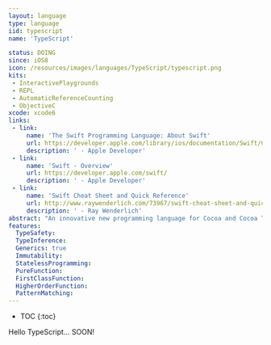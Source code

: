 ```yaml
---
layout: language
type: language
iid: typescript 
name: 'TypeScript'

status: DOING
since: iOS8
icon: /resources/images/languages/TypeScript/typescript.png
kits:
 - InteractivePlaygrounds
 - REPL
 - AutomaticReferenceCounting
 - ObjectiveC
xcode: xcode6
links:
 - link:
     name: 'The Swift Programming Language: About Swift'
     url: https://developer.apple.com/library/ios/documentation/Swift/Conceptual/Swift_Programming_Language/
     description: ' - Apple Developer'
 - link:
     name: 'Swift - Overview'
     url: https://developer.apple.com/swift/
     description: ' - Apple Developer'
 - link:
     name: 'Swift Cheat Sheet and Quick Reference'
     url: http://www.raywenderlich.com/73967/swift-cheat-sheet-and-quick-reference
     description: ' - Ray Wenderlich'
abstract: "An innovative new programming language for Cocoa and Cocoa Touch."
features:
  TypeSafety: 
  TypeInference: 
  Generics: true
  Immutability: 
  StatelessProgramming: 
  PureFunction: 
  FirstClassFunction: 
  HigherOrderFunction: 
  PatternMatching: 
---
```


* TOC
{:toc}

Hello TypeScript... SOON!